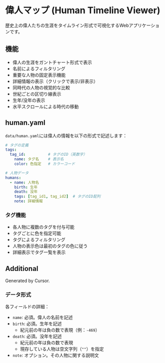 # 偉人マップ (Human Timeline Viewer)

歴史上の偉人たちの生涯をタイムライン形式で可視化するWebアプリケーションです。

## 機能

- 偉人の生涯をガントチャート形式で表示
- 名前によるフィルタリング
- 重要な人物の固定表示機能
- 詳細情報の表示（クリックで表示/非表示）
- 同時代の人物の視覚的な比較
- 世紀ごとの区切り線表示
- 生年/没年の表示
- 水平スクロールによる時代の移動

## human.yaml

`data/human.yaml`には偉人の情報を以下の形式で記述します：

```yaml
# タグの定義
tags:
  tag_id:          # タグのID（英数字）
    name: タグ名    # 表示名
    color: 色指定   # カラーコード

# 人物データ
humans:
  - name: 人物名
    birth: 生年
    death: 没年
    tags: [tag_id1, tag_id2]  # タグのID配列
    note: 詳細情報
```

### タグ機能

- 各人物に複数のタグを付与可能
- タグごとに色を指定可能
- タグによるフィルタリング
- 人物の表示色は最初のタグの色に従う
- 詳細表示でタグ一覧を表示

## Additional

Generated by Cursor.

### データ形式

各フィールドの詳細：

- `name`: 必須。偉人の名前を記述
- `birth`: 必須。生年を記述
  - 紀元前の年は負の数で表現（例：`-469`）
- `death`: 必須。没年を記述
  - 紀元前の年は負の数で表現
  - 現存している人物は空文字列（`""`）を指定
- `note`: オプション。その人物に関する説明文